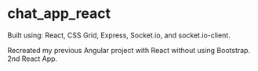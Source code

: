 # chat_app_react

Built using: React, CSS Grid, Express, Socket.io, and socket.io-client.

Recreated my previous Angular project with React without using Bootstrap. 2nd React App.
